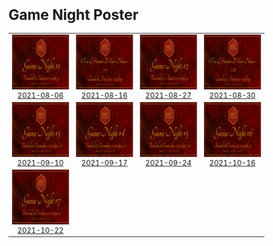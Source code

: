 
# Game Night Poster

<table>
<tr>
<td align="center">
<img alt="Poster for 2021-08-06 game night" src="thumbs/2021-08-06.png" width="192" height="108" /><br /><a href="posters/2021-08-06">2021-08-06</a>
</td>
<td align="center">
<img alt="Poster for 2021-08-16 game night" src="thumbs/2021-08-16.png" width="192" height="108" /><br /><a href="posters/2021-08-16">2021-08-16</a>
</td>
<td align="center">
<img alt="Poster for 2021-08-27 game night" src="thumbs/2021-08-27.png" width="192" height="108" /><br /><a href="posters/2021-08-27">2021-08-27</a>
</td>
<td align="center">
<img alt="Poster for 2021-08-30 game night" src="thumbs/2021-08-30.png" width="192" height="108" /><br /><a href="posters/2021-08-30">2021-08-30</a>
</td>
</tr>
<tr>
<td align="center">
<img alt="Poster for 2021-09-10 game night" src="thumbs/2021-09-10.png" width="192" height="108" /><br /><a href="posters/2021-09-10">2021-09-10</a>
</td>
<td align="center">
<img alt="Poster for 2021-09-17 game night" src="thumbs/2021-09-17.png" width="192" height="108" /><br /><a href="posters/2021-09-17">2021-09-17</a>
</td>
<td align="center">
<img alt="Poster for 2021-09-24 game night" src="thumbs/2021-09-24.png" width="192" height="108" /><br /><a href="posters/2021-09-24">2021-09-24</a>
</td>
<td align="center">
<img alt="Poster for 2021-10-16 game night" src="thumbs/2021-10-16.png" width="192" height="108" /><br /><a href="posters/2021-10-16">2021-10-16</a>
</td>
</tr>
<tr>
<td align="center">
<img alt="Poster for 2021-10-22 game night" src="thumbs/2021-10-22.png" width="192" height="108" /><br /><a href="posters/2021-10-22">2021-10-22</a>
</td>
</tr>
</table>

